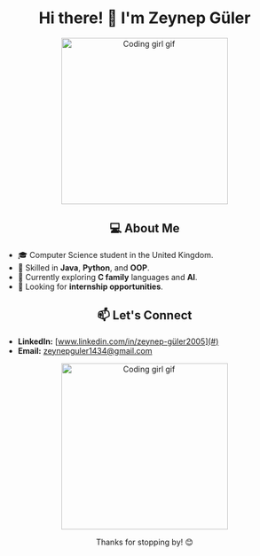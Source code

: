 <h1 align="center">Hi there! 👋 I'm Zeynep Güler</h1>

<p align="center">
  <img src="https://media.giphy.com/media/LMcB8XospGZO8UQq87/giphy.gif" alt="Coding girl gif" width="300"/>
</p>

<h2 align="center">💻 About Me</h2>

- 🎓 Computer Science student in the United Kingdom.
- 🌟 Skilled in **Java**, **Python**, and **OOP**.
- 🚀 Currently exploring **C family** languages and **AI**.
- 💼 Looking for **internship opportunities**.

<h2 align="center">📫 Let's Connect</h2>

- **LinkedIn:** [www.linkedin.com/in/zeynep-güler2005](#)
- **Email:** [zeynepguler1434@gmail.com](mailto:zeynepguler1434@gmail.com)

<p align="center">
  <img src="https://media2.giphy.com/media/v1.Y2lkPTc5MGI3NjExNTBoMDVlM2x3d3Nnem83YjJ2cTRzZXExc3A1NXFiNXZ1cTIxNzNzMCZlcD12MV9pbnRlcm5hbF9naWZfYnlfaWQmY3Q9Zw/sIfLhexLUqwik/giphy.webp" alt="Coding girl gif" width="300"/>
</p>

<p align="center">Thanks for stopping by! 😊</p>
